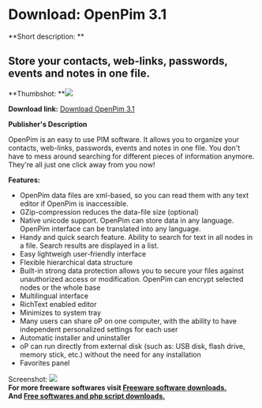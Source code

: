# Download: OpenPim 3.1

**Short description: **

## Store your contacts, web-links, passwords, events and notes in one file.

  
**Thumbshot: **![](http://www.freewarefiles.com/screenshot/openpim_md.gif)   
  
**Download link:** [Download OpenPim 3.1](http://freesoftwares.boysofts.com/OpenPim_program_21154.html)  
  

**Publisher's Description**  
  

OpenPim is an easy to use PIM software. It allows you to organize your
contacts, web-links, passwords, events and notes in one file. You don't have
to mess around searching for different pieces of information anymore. They're
all just one click away from you now!

**Features:**

  * OpenPim data files are xml-based, so you can read them with any text editor if OpenPim is inaccessible. 
  * GZip-compression reduces the data-file size (optional) 
  * Native unicode support. OpenPim can store data in any language. OpenPim interface can be translated into any language. 
  * Handy and quick search feature. Ability to search for text in all nodes in a file. Search results are displayed in a list. 
  * Easy lightweigh user-friendly interface 
  * Flexible hierarchical data structure 
  * Built-in strong data protection allows you to secure your files against unauthorized access or modification. OpenPim can encrypt selected nodes or the whole base 
  * Multilingual interface 
  * RichText enabled editor 
  * Minimizes to system tray 
  * Many users can share oP on one computer, with the ability to have independent personalized settings for each user 
  * Automatic installer and uninstaller 
  * oP can run directly from external disk (such as: USB disk, flash drive, memory stick, etc.) without the need for any installation 
  * Favorites panel 

  
  
Screenshot: ![](http://www.freewarefiles.com/screenshot/openpim.gif)  
**For more freeware softwares visit [Freeware software downloads.](http://freesoftwares.boysofts.com/)**   
**And [Free softwares and php script downloads.](http://www.boysofts.com/)**

